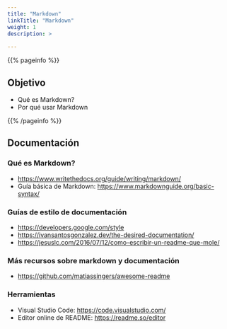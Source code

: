 ```yaml
---
title: "Markdown"
linkTitle: "Markdown"
weight: 1
description: >
  
---
```


{{% pageinfo %}}

## Objetivo

* Qué es Markdown?
* Por qué usar Markdown
  
{{% /pageinfo %}}

## Documentación

### Qué es Markdown?

* https://www.writethedocs.org/guide/writing/markdown/
* Guía básica de Markdown: https://www.markdownguide.org/basic-syntax/

### Guías de estilo de documentación

* https://developers.google.com/style
* https://ivansantosgonzalez.dev/the-desired-documentation/
* https://jesuslc.com/2016/07/12/como-escribir-un-readme-que-mole/

### Más recursos sobre markdown y documentación

* https://github.com/matiassingers/awesome-readme

### Herramientas

* Visual Studio Code: https://code.visualstudio.com/
* Editor online de README: https://readme.so/editor
  
